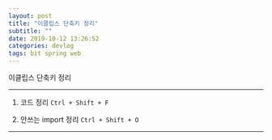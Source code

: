 ```yaml
---
layout: post
title: "이클립스 단축키 정리"
subtitle: ""
date: 2019-10-12 13:26:52
categories: devlog
tags: bit spring web
---
```


이클립스 단축키 정리

---
1. 코드 정리
    `Ctrl + Shift + F`

2. 안쓰는 import 정리
    `Ctrl + Shift + O`


---

